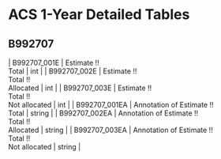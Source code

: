 # ACS 1-Year Detailed Tables

## B992707

| B992707_001E | Estimate !!<br>Total | int |
| B992707_002E | Estimate !!<br>Total !!<br>Allocated | int |
| B992707_003E | Estimate !!<br>Total !!<br>Not allocated | int |
| B992707_001EA | Annotation of Estimate !!<br>Total | string |
| B992707_002EA | Annotation of Estimate !!<br>Total !!<br>Allocated | string |
| B992707_003EA | Annotation of Estimate !!<br>Total !!<br>Not allocated | string |

